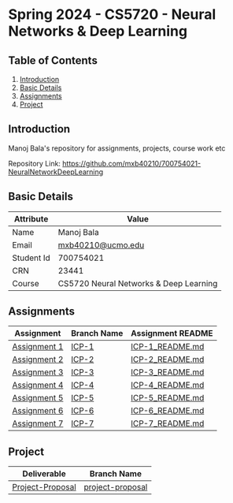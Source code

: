 # Spring 2024 - CS5720 - Neural Networks & Deep Learning

## Table of Contents

1. [Introduction](#introduction)
2. [Basic Details](#basic-details)
3. [Assignments](#assignments)
4. [Project](#project)

## Introduction
Manoj Bala's repository for assignments, projects, course work etc

Repository Link: https://github.com/mxb40210/700754021-NeuralNetworkDeepLearning

## Basic Details

| Attribute  | Value                                  | 
|------------|----------------------------------------|
| Name       | Manoj Bala                             |
| Email      | mxb40210@ucmo.edu                      |
| Student Id | 700754021                              |
| CRN        | 23441                                  |
| Course     | CS5720 Neural Networks & Deep Learning |

## Assignments

| Assignment         | Branch Name | Assignment README     | 
|--------------------|-------------|-----------------------|
| [Assignment 1][1]  | [ICP-1][2]  | [ICP-1_README.md][3]  |
| [Assignment 2][4]  | [ICP-2][5]  | [ICP-2_README.md][6]  |
| [Assignment 3][7]  | [ICP-3][8]  | [ICP-3_README.md][9]  |
| [Assignment 4][10] | [ICP-4][11] | [ICP-4_README.md][12] |
| [Assignment 5][13] | [ICP-5][14] | [ICP-5_README.md][15] |
| [Assignment 6][16] | [ICP-6][17] | [ICP-6_README.md][18] |
| [Assignment 7][19] | [ICP-7][20] | [ICP-7_README.md][21] |

## Project

| Deliverable            | Branch Name            |  
|------------------------|------------------------|
| [Project-Proposal][P1] | [project-proposal][P2] | 

[1]: https://github.com/mxb40210/700754021-NeuralNetworkDeepLearning/tree/main/assignments/assignment1
[2]: https://github.com/mxb40210/700754021-NeuralNetworkDeepLearning/tree/ICP-1
[3]: https://github.com/mxb40210/700754021-NeuralNetworkDeepLearning/blob/main/assignments/assignment1/ICP-1_README.md
[4]: https://github.com/mxb40210/700754021-NeuralNetworkDeepLearning/tree/main/assignments/assignment2
[5]: https://github.com/mxb40210/700754021-NeuralNetworkDeepLearning/tree/ICP-2
[6]: https://github.com/mxb40210/700754021-NeuralNetworkDeepLearning/blob/main/assignments/assignment2/ICP-2_README.md
[7]: https://github.com/mxb40210/700754021-NeuralNetworkDeepLearning/tree/main/assignments/assignment3
[8]: https://github.com/mxb40210/700754021-NeuralNetworkDeepLearning/tree/ICP-3
[9]: https://github.com/mxb40210/700754021-NeuralNetworkDeepLearning/blob/main/assignments/assignment3/ICP-3_README.md
[10]: https://github.com/mxb40210/700754021-NeuralNetworkDeepLearning/tree/main/assignments/assignment4
[11]: https://github.com/mxb40210/700754021-NeuralNetworkDeepLearning/tree/ICP-4
[12]: https://github.com/mxb40210/700754021-NeuralNetworkDeepLearning/blob/main/assignments/assignment4/ICP-4_README.md
[13]: https://github.com/mxb40210/700754021-NeuralNetworkDeepLearning/tree/main/assignments/assignment5
[14]: https://github.com/mxb40210/700754021-NeuralNetworkDeepLearning/tree/ICP-5
[15]: https://github.com/mxb40210/700754021-NeuralNetworkDeepLearning/blob/main/assignments/assignment5/ICP-5_README.md
[16]: https://github.com/mxb40210/700754021-NeuralNetworkDeepLearning/tree/main/assignments/assignment6
[17]: https://github.com/mxb40210/700754021-NeuralNetworkDeepLearning/tree/ICP-6
[18]: https://github.com/mxb40210/700754021-NeuralNetworkDeepLearning/blob/main/assignments/assignment6/ICP-6_README.md
[19]: https://github.com/mxb40210/700754021-NeuralNetworkDeepLearning/tree/main/assignments/assignment7
[20]: https://github.com/mxb40210/700754021-NeuralNetworkDeepLearning/tree/ICP-7
[21]: https://github.com/mxb40210/700754021-NeuralNetworkDeepLearning/blob/main/assignments/assignment7/ICP-7_README.md

[P1]: https://github.com/mxb40210/700754021-NeuralNetworkDeepLearning/tree/main/project/docs/23441_700754021_Project-Proposal.pdf
[P2]: https://github.com/mxb40210/700754021-NeuralNetworkDeepLearning/tree/project-proposal